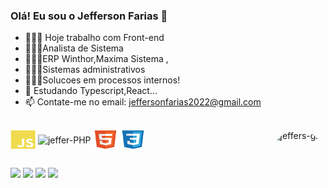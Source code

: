 ### Olá! Eu sou o Jefferson Farias 👋

- 👨🏻‍💻 Hoje trabalho com Front-end 
- 👨🏻‍💻Analista de Sistema  
- 👨🏻‍💻ERP Winthor,Maxima Sistema ,
- 👨🏻‍💻Sistemas administrativos 
- 👨🏻‍💻Solucoes em processos internos!
- 📘 Estudando Typescript,React...
- 📫 Contate-me no email: jeffersonfarias2022@gmail.com

<div style="display: inline_block"><br>
  <img align="center" alt="jeffer-Js" height="30" width="40" src="https://raw.githubusercontent.com/devicons/devicon/master/icons/javascript/javascript-plain.svg">
  <img align="center" alt="jeffer-PHP" height="30" width="40" src="https://cdn.jsdelivr.net/gh/devicons/devicon/icons/php/php-original.svg">
  <img align="center" alt="jeffer-HTML" height="30" width="40" src="https://raw.githubusercontent.com/devicons/devicon/master/icons/html5/html5-original.svg">
  <img align="center" alt="jeffer-CSS" height="30" width="40" src="https://raw.githubusercontent.com/devicons/devicon/master/icons/css3/css3-original.svg">
  <img align="right" alt="jeffers-gifs" height="150" style="border-radius:50px;" src="https://i.imgur.com/A5BwCuM.gif">
</div>

##
 
<div> 
  <a href="https://instagram.com/jeffin_farias" target="_blank"><img src="https://img.shields.io/badge/-Instagram-%23E4405F?style=for-the-badge&logo=instagram&logoColor=white" target="_blank"></a>
  <a href = "jeffersonfarias2022@gmail.com"><img src="https://img.shields.io/badge/-Gmail-%23333?style=for-the-badge&logo=gmail&logoColor=white" target="_blank"></a>
  <a href="https://www.linkedin.com/in/jefferson-farias-88007a192/" target="_blank"><img src="https://img.shields.io/badge/-LinkedIn-%230077B5?style=for-the-badge&logo=linkedin&logoColor=white" target="_blank"></a> 
<a href="https://web.whatsapp.com/" target="_blank"><img src="https://img.shields.io/badge/WhatsApp-25D366?style=for-the-badge&logo=whatsapp&logoColor=white" target="_blank"></a> 
  
</div>
